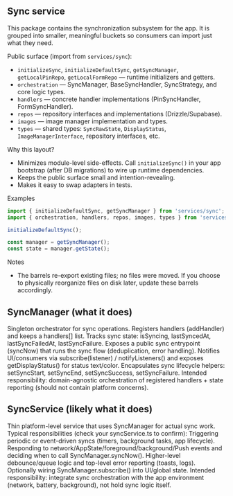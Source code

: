 ## Sync service

This package contains the synchronization subsystem for the app. It is grouped into
smaller, meaningful buckets so consumers can import just what they need.

Public surface (import from `services/sync`):

- `initializeSync`, `initializeDefaultSync`, `getSyncManager`, `getLocalPinRepo`, `getLocalFormRepo` — runtime initializers and getters.
- `orchestration` — SyncManager, BaseSyncHandler, SyncStrategy, and core logic types.
- `handlers` — concrete handler implementations (PinSyncHandler, FormSyncHandler).
- `repos` — repository interfaces and implementations (Drizzle/Supabase).
- `images` — image manager implementation and types.
- `types` — shared types: `SyncRawState`, `DisplayStatus`, `ImageManagerInterface`, repository interfaces, etc.

Why this layout?

- Minimizes module-level side-effects. Call `initializeSync()` in your app bootstrap (after DB migrations) to wire up runtime dependencies.
- Keeps the public surface small and intention-revealing.
- Makes it easy to swap adapters in tests.

Examples

```ts
import { initializeDefaultSync, getSyncManager } from 'services/sync';
import { orchestration, handlers, repos, images, types } from 'services/sync';

initializeDefaultSync();

const manager = getSyncManager();
const state = manager.getState();
```

Notes

- The barrels re-export existing files; no files were moved. If you choose to physically reorganize files on disk later, update these barrels accordingly.

## SyncManager (what it does)

Singleton orchestrator for sync operations.
Registers handlers (addHandler) and keeps a handlers[] list.
Tracks sync state: isSyncing, lastSyncedAt, lastSyncFailedAt, lastSyncFailure.
Exposes a public sync entrypoint (syncNow) that runs the sync flow (deduplication, error handling).
Notifies UI/consumers via subscribe(listener) / notifyListeners() and exposes getDisplayStatus() for status text/color.
Encapsulates sync lifecycle helpers: setSyncStart, setSyncEnd, setSyncSuccess, setSyncFailure.
Intended responsibility: domain-agnostic orchestration of registered handlers + state reporting (should not contain platform concerns).

## SyncService (likely what it does)

Thin platform-level service that uses SyncManager for actual sync work.
Typical responsibilities (check your syncService.ts to confirm):
Triggering periodic or event-driven syncs (timers, background tasks, app lifecycle).
Responding to network/AppState/foreground/background/Push events and deciding when to call SyncManager.syncNow().
Higher-level debounce/queue logic and top-level error reporting (toasts, logs).
Optionally wiring SyncManager.subscribe() into UI/global state.
Intended responsibility: integrate sync orchestration with the app environment (network, battery, background), not hold sync logic itself.
